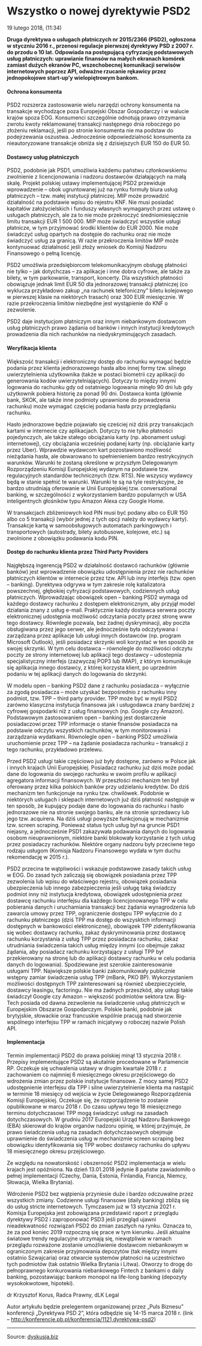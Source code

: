# Wszystko o nowej dyrektywie PSD2

19 lutego 2018, (11:34)

**Druga dyrektywa o usługach płatniczych nr 2015/2366 (PSD2), ogłoszona w styczniu 2016 r., przenosi regulacje pierwszej dyrektywy PSD z 2007 r. do przodu o 10 lat. Odpowiada na postępującą cyfryzację podstawowych usług płatniczych: uprawianie finansów na małych ekranach komórek zamiast dużych ekranów PC, wszechobecnej komunikacji serwisów internetowych poprzez API, odważne rzucanie rękawicy przez jednopokojowe start-up’y wielopiętrowym bankom.**

#### Ochrona konsumenta

PSD2 rozszerza zastosowanie wielu narzędzi ochrony konsumenta na transakcje wychodzące poza Europejski Obszar Gospodarczy i w walucie krajów spoza EOG. Konsumenci szczególnie odnotują prawo otrzymania zwrotu kwoty reklamowanej transakcji następnego dnia roboczego po złożeniu reklamacji, jeśli po stronie konsumenta nie ma podstaw do podejrzewania oszustwa. Jednocześnie odpowiedzialność  konsumenta za nieautoryzowane transakcje obniża się z dzisiejszych EUR 150 do EUR 50.

#### Dostawcy usług płatniczych

PSD2, podobnie jak PSD1, umożliwia każdemu państwu członkowskiemu zwolnienie z licencjonowania i nadzoru dostawców działających na małą skalę. Projekt polskiej ustawy implementującej PSD2 przewiduje wprowadzenie – obok ugruntowanej już na rynku formuły biura usług płatniczych – tzw. małej instytucji płatniczej. MIP może prowadzić działalność na podstawie wpisu do rejestru KNF. Nie musi posiadać kapitałów założycielskich i funduszy własnych wymaganych przez ustawę o usługach płatniczych, ale za to nie może przekroczyć średniomiesięcznie limitu transakcji EUR 1 500 000. MIP może świadczyć wszystkie usługi płatnicze, w tym przyjmować środki klientów do EUR 2000. Nie może świadczyć usług opartych na dostępie do rachunku oraz nie może świadczyć usług za granicą. W razie przekroczenia limitów MIP może kontynuować działalność jeśli złoży wniosek do Komisji Nadzoru Finansowego o pełną licencję.

PSD2 umożliwia przedsiębiorcom telekomunikacyjnym obsługę płatności nie tylko – jak dotychczas – za aplikacje i inne dobra cyfrowe, ale także za bilety, w tym parkowanie, transport, koncerty. Dla wszystkich płatności obowiązuje jednak limit EUR 50 dla jednorazowej transakcji płatniczej (co wyklucza przykładowo zakup „na rachunek telefoniczny” biletu kolejowego w pierwszej klasie na niektórych trasach) oraz 300 EUR miesięcznie. W razie przekroczenia limitów niezbędne jest wystąpienie do KNF o zezwolenie.

PSD2 daje instytucjom płatniczym oraz innym niebankowym dostawcom usług płatniczych prawo żądania od banków i innych instytucji kredytowych prowadzenia dla nich rachunków na niedyskryminujących zasadach.

#### Weryfikacja klienta

Większość transakcji i elektroniczny dostęp do rachunku wymagać będzie podania przez klienta jednorazowego hasła albo innej formy tzw. silnego uwierzytelnienia użytkownika (także w postaci biometrii czy aplikacji do generowania kodów uwierzytelniających). Dotyczy to między innymi logowania do rachunku gdy od ostatniego logowania minęło 90 dni lub gdy użytkownik pobiera historię za ponad 90 dni. Dostawca konta (głównie bank, SKOK, ale także inne podmioty uprawnione do prowadzenia rachunku) może wymagać częściej podania hasła przy przeglądaniu rachunku.

Hasło jednorazowe będzie pojawiało się cześciej niż dziś przy transakcjach kartami w internecie czy aplikacjach. Dotyczy to nie tylko płatności pojedynczych, ale także stałego obciążania karty (np. abonament usługi internetowej), czy obciążania wcześniej podanej karty (np. obciążanie karty przez Uber). Wprawdzie wydawcom kart pozostawiono możliwość nieżądania hasła, ale obwarowano to spełnienieniem bardzo restrykcyjnych warunków. Warunki te zostaną określone w przyszłym Delegowanym Rozporządzeniu Komisji Europejskiej wydanym na podstawie tzw. regulacyjnych standardów technicznych (tzw. RTS). Nie wszyscy wydawcy będą w stanie spełnić te warunki. Warunki te są na tyle restrykcyjne, że bardzo utrudniają oferowanie w Unii Europejskiej tzw. conversational banking, w szczególności z wykorzystaniem bardzo popularnych w USA inteligentnych głośników typu Amazon Alexa czy Google Home.

W transakcjach zbliżeniowych kod PIN musi być podany albo co EUR 150 albo co 5 transakcji (wybór jednej z tych opcji należy do wydawcy karty). Transakcje kartą w samoobsługowych automatach parkingowych i transportowych (autostrady, bilety autobusowe, kolejowe, etc.) są zwolnione z obowiązku podawania kodu PIN.

#### Dostęp do rachunku klienta przez Third Party Providers

Najgłębszą ingerencją PSD2 w działalność dostawcó rachunków (głównie banków) jest wprowadzenie obowiązku udostępnienia przez nie rachunków płatniczych klientów w internecie przez tzw. API lub inny interfejs (tzw. open – banking). Dyrektywa odgrywa w tym zakresie rolę katalizatora powszechnej, głębokiej cyfryzacji podstawowych, codziennych usług płatniczych. Wprowadzając obowiązek open – banking PSD2 wymaga od każdego dostawcy rachunku z dostępem elektronicznym, aby przyjął model działania znany z usług e-mail. Praktycznie każdy dostawca serwera poczty elektronicznej udostępnia możliwość odczytania poczty przez stronę www tego dostawcy. Równlegle pozwala, bez żadnej dyskryminacji, aby poczta obsługiwana przez jego serwer, ale jednocześnie była odczytywana i zarządzana przez aplikacje lub usługi innych dostawców (np. program Microsoft Outlook), jeśli posiadacz skrzynki woli korzystać w ten sposób ze swojej skrzynki. W tym celu dostawca – równolegle do możliwości odczytu poczty ze strony internetowej lub aplikacji tego dostawcy –  udostepnia specjalistyczny interfejs (zazwyczaj POP3 lub IMAP), z którym komunikuje się aplikacja innego dostawcy, z której korzysta klient, po uprzednim podaniu w tej aplikacji danych do logowania do skrzynki.

W modelu open – banking PSD2 dane z rachunku posiadacza – wyłącznie za zgodą posiadacza – może uzyskać bezpośrednio z rachunku inny podmiot, tzw. TPP – third party provider. TPP może być w myśl PSD2 zarówno klasyczna instytucja finansowa jak i usługodawca znany bardziej z cyfrowej gospodarki niż z usług finansowych (np. Google czy Amazon). Podstawowym zastosowaniem open – banking jest dostarczenie posiadaczowi przez TPP informacje o stanie finansów posiadacza na podstawie odczytu wszystkich rachunków, w tym monitorowania i zarządzania wydatkami. Równolegle open – banking PSD2 umożliwia uruchomienie przez TPP – na żądanie posiadacza rachunku – transakcji z tego rachunku, przykładowo przelewu.

Przed PSD2 usługi takie częściowo już były dostępne, zarówno w Polsce jak i innych krajach Unii Europejskiej. Posiadacz rachunku już dziś może podać dane do logowania do swojego rachunku w swoim profilu w aplikacji agregatora informacji finansowych. W przeszłości mechanizm ten był oferowany przez kilka polskich banków przy udzielaniu kredytów. Do dziś mechanizm ten funkcjonuje na rynku tzw. chwilówek.  Podobnie w niektórych usługach i sklepach internetowych już dziś płatność następuje w ten sposób, że kupujący podaje dane do logowania do rachunku i hasło jednorazowe nie na stronie swojego banku, ale na stronie sprzedawcy lub jego tzw. acquirera. Na dziś usługi powyższe funkcjonują w mechanizmie tzw. screen scraping. Ponieważ status tych usług był na gruncie PSD1 niejasny, a jednocześnie PSD1 zakazywała podawania danych do logowania osobom nieuprawnionym, niektóre banki blokowały korzystanie z tych usług przez posiadaczy rachunków. Niektóre organy nadzoru były przeciwne tego rodzaju usługom (Komisja Nadzoru Finansowego wydała w tym duchu rekomendację w 2015 r.).

PSD2 przecina te wątpliwości i wskazuje podstawowe zasady takich usług w EOG. Do zasad tych zaliczają się obowiązek posiadania przez TPP zezwolenia lub wpisu do właściwego rejestru, obowiązek posiadania ubezpieczenia lub innego zabezpieczenia jeśli usługę taką świadczy podmiot inny niż instytucja kredytowa, obowiązek udostępnienia przez dostawcę rachunku interfejsu dla każdego licencjonowanego TPP w celu pobierania danych i uruchamiania transakcji bez żądania wynagrodzenia lub zawarcia umowy przez TPP, ograniczenie dostępu TPP wyłącznie do z rachunku płatniczego (dziś TPP ma dostęp do wszysktich informacji dostępnych w bankowości elektronicznej), obowiązek TPP zidentyfikowania się wobec dostawcy rachunku, zakaz dyskryminowania przez dostawcę rachunku korzystania z usług TPP przez posiadacza rachunku, zakaz utrudniania świadczenia takich usług między innymi (co obejmuje zakaz żądania, aby posiadacz rachunku korzystający z usługi TPP był przekierowany na stronę lub do aplikacji dostawcy rachunku w celu podania danych do logowania). Spodziewane jest szerokie zainteresowanie usługami TPP. Największe polskie banki zakomunikowały publicznie wstępny zamiar świadczenia usług TPP (mBank, PKO BP). Wykorzystaniem możliwości dostępnych TPP zainteresowani są również ubezpieczyciele, dostawcy leasingu, factoringu. Nie ma żadnych przeszkód, aby usługi takie świadczył Google czy Amazon – większość podmiotów sektora tzw. Big-Tech posiada od dawna zezwolenie na świadczenie usług płatniczych w Europejskim Obszarze Gospodarczym. Polskie banki, podobnie jak brytyjskie, słowackie oraz francuskie wspólnie pracują nad stworzenie wspólnego interfejsu TPP w ramach inicjatywy o roboczej nazwie Polish API.

#### Implementacja

Termin implementacji PSD2 do prawa polskiej minął 13 stycznia 2018 r. Przepisy implementujące PSD2 są akutalnie procedowane w Parlamencie RP. Oczekuje się uchwalenia ustawy w drugim kwartale 2018 r. z zachowaniem co najmniej 6 miesięcznego okresu przejściowego do wdrożenia zmian przez polskie instytucje finansowe. Z mocy samej PSD2 udostępnienie interfejsu dla TPP i silne uwierzytelnienie klienta ma nastąpić w terminie 18 miesięcy od wejścia w życie Delegowanego Rozporządzenia Komisji Europejskiej. Oczekuje się, że rozporządzenie to zostanie opublikowane w marcu 2018 r. Do czasu upływu tego 18 miesięcznego terminu dotychczasowi TPP mogą świadczyć usługi na zasadach dotychczasowych. W grudniu 2017 Europejski Urząd Nadzoru Bankowego (EBA) skierował do krajów organów nadzoru opinię, w której przyjmuje, że prawo świadczenia usług na zasadach dotychczasowych obejmuje uprawnienie do świadczenia usług w mechanizmie screen scraping bez obowiązku identyfikowania się TPP wobec dostawcy rachunku do upływu 18 miesięcznego okresu przejściowego.

Ze względu na nowatorskość i obszerność PSD2 implementacja w wielu krajach jest opóźniona. Na dzień 13.01.2018 jedynie 8 państw zawiadomiło o pełnej implementacji (Czechy, Dania, Estonia, Finlandia, Francja, Niemcy, Słowacja, Wielka Brytania).

Wdrożenie PSD2 bez wątpienia przyniesie duże i bardzo odczuwalne przez wszystkich zmiany. Codzienne usługi finansowe (daily banking) zbliżą się do usług stricte internetowych. Tymczasem już w 13 stycznia 2021 r. Komisja Europejska jest zobowiązana przedstawić raport z przeglądu dyrektywy PSD2 i zaproponować PSD3 jeśli przegląd ujawni nieadekwatność rozwiązań PSD2 do zmian zaszłych na rynku. Oznacza to, że za pod koniec 2019 rozpoczną się prace w tym kierunku. Jeśli aktualne światowe trendy regulacyjne utrzymają się, niewątpliwie w ramach przeglądu rozważone zostanie umożliwienie dostawcom niebankowym w ograniczonym zakresie przyjmowania depozytów (tak między innymi ostatnio Szwajcaria) oraz otwarcie systemów płatności na uczestnictwo tych podmiotów (tak ostatnio Wielka Brytania i Litwa). Otworzy to drogę do pełnoprawnego konkurowania niebankowego Fintech z bankami o daily banking, pozostawiając bankom monopol na life-long banking (depozyty wysokokwotowe, hipoteki).

dr Krzysztof Korus, Radca Prawny, dLK Legal

Autor artykułu będzie prelegentem organizowanej przez „Puls Biznesu” konferencji „Dyrektywa PSD 2”, która odbędzie się 14-15 marca 2018 r. (link – <http://konferencje.pb.pl/konferencja/1121,dyrektywa-psd2>)

---

Source: [dyskusja.biz](https://dyskusja.biz/konferencje-pulsu-biznesu/wszystko-o-nowej-dyrektywie-psd2-64162)